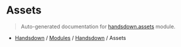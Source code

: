 # Assets

> Auto-generated documentation for [handsdown.assets](https://github.com/vemel/handsdown/blob/main/handsdown/assets/__init__.py) module.

- [Handsdown](../../README.md#-handsdown---python-documentation-generator) / [Modules](../../MODULES.md#modules) / [Handsdown](../index.md#handsdown) / Assets
